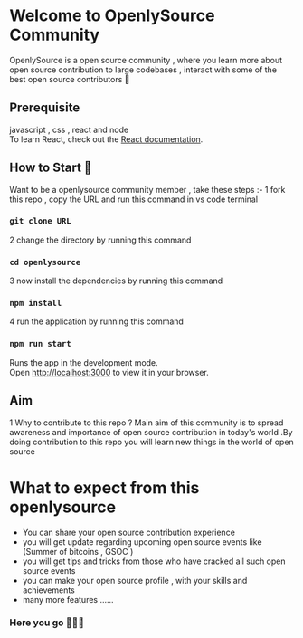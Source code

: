 
# Welcome to OpenlySource Community

OpenlySource is a open source community , where you learn more about open source contribution to large codebases , interact with some of the best open source contributors 🚀

## Prerequisite
javascript , css , react and node   
To learn React, check out the [React documentation](https://reactjs.org/).

## How to Start 🚀

Want to be a openlysource community member , take these steps :-
1 fork this repo , copy the URL and run this command in vs code terminal 
### `git clone URL `
2 change the directory by running this command 
### `cd openlysource`
3 now install the dependencies by running this command
### ` npm install `
4 run the application by running this command
### `npm run start` 

Runs the app in the development mode.\
Open [http://localhost:3000](http://localhost:3000) to view it in your browser.

## Aim 
1 Why to contribute to this repo ?
Main aim of this community is to spread awareness and importance of open source contribution in today's world .By doing contribution to this repo you will learn new things in the world of open source 

# What to expect from this openlysource 

* You can share your open source contribution experience
* you will get update regarding upcoming open source events like (Summer of bitcoins , GSOC )
* you will get tips and tricks from those who have cracked all such open source events
* you can make your open source profile , with your skills and achievements
* many more features ......

### Here you go 🚀🚀🚀
